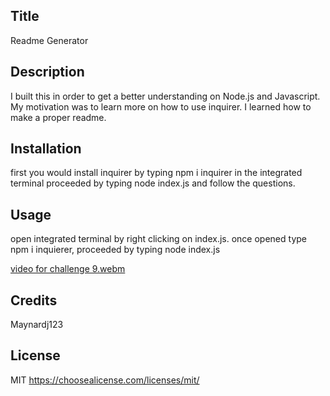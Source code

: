 
  ## Title
  Readme Generator



  ## Description
  I built this in order to get a better understanding on Node.js and Javascript. My motivation was to learn more on how to use inquirer. I learned how to make a proper readme.



  ## Installation
  first you would install inquirer by typing npm i inquirer in the integrated terminal proceeded by typing node index.js and follow the questions.


  ## Usage
  open integrated terminal by right clicking on index.js. once opened type npm i inquierer, proceeded by typing node index.js

[video for challenge 9.webm](https://user-images.githubusercontent.com/120345723/219547235-68371d7a-eb9e-4ef4-a630-075105746182.webm)

  ## Credits
  Maynardj123


  ## License
  MIT
  https://choosealicense.com/licenses/mit/





